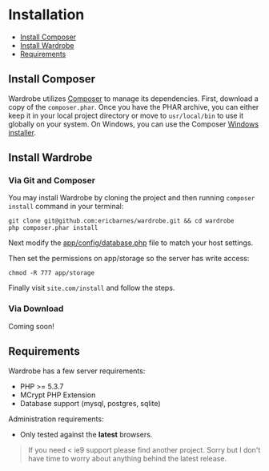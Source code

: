 # Installation

- [Install Composer](#install-composer)
- [Install Wardrobe](#install-wardrobe)
- [Requirements](#requirements)

<a name="install-composer"></a>
## Install Composer

Wardrobe utilizes [Composer](http://getcomposer.org) to manage its dependencies. First, download a copy of the `composer.phar`. Once you have the PHAR archive, you can either keep it in your local project directory or move to `usr/local/bin` to use it globally on your system. On Windows, you can use the Composer [Windows installer](https://getcomposer.org/Composer-Setup.exe).

<a name="install-wardrobe"></a>
## Install Wardrobe

### Via Git and Composer

You may install Wardrobe by cloning the project and then running `composer install` command in your terminal:

    git clone git@github.com:ericbarnes/wardrobe.git && cd wardrobe
    php composer.phar install

Next modify the [app/config/database.php](/docs/database) file to match your host settings.

Then set the permissions on app/storage so the server has write access:

    chmod -R 777 app/storage

Finally visit `site.com/install` and follow the steps.

### Via Download

Coming soon!

<a name="requirements"></a>
## Requirements

Wardrobe has a few server requirements:

- PHP >= 5.3.7
- MCrypt PHP Extension
- Database support (mysql, postgres, sqlite)

Administration requirements:

- Only tested against the **latest** browsers.

> If you need < ie9 support please find another project. Sorry but I don't have time to worry about anything behind the latest release.

